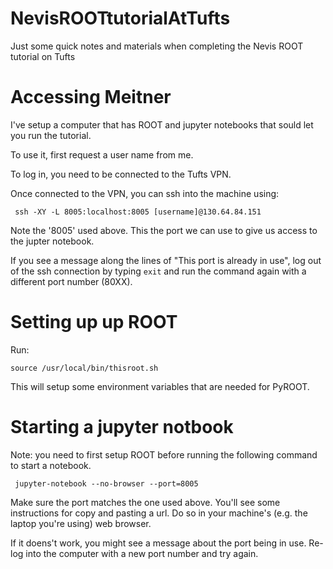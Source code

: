 # NevisROOTtutorialAtTufts

Just some quick notes and materials when completing the Nevis ROOT tutorial on Tufts

# Accessing Meitner

I've setup a computer that has ROOT and jupyter notebooks that sould let you run the tutorial.

To use it, first request a user name from me.

To log in, you need to be connected to the Tufts VPN.

Once connected to the VPN, you can ssh into the machine using:

     ssh -XY -L 8005:localhost:8005 [username]@130.64.84.151

Note the '8005' used above. This the port we can use to give us access to the jupter notebook.

If you see a message along the lines of "This port is already in use", log out of the ssh connection by typing `exit` and run the command again with a different port number (80XX).

# Setting up up ROOT

Run:

    source /usr/local/bin/thisroot.sh


This will setup some environment variables that are needed for PyROOT.

# Starting a jupyter notbook

Note: you need to first setup ROOT before running the following command to start a notebook.

     jupyter-notebook --no-browser --port=8005


Make sure the port matches the one used above. You'll see some instructions for copy and pasting a url. Do so in your machine's (e.g. the laptop you're using) web browser.

If it doens't work, you might see a message about the port being in use. Re-log into the computer with a new port number and try again.
     